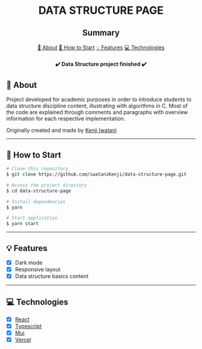 <h1 align="center">DATA STRUCTURE PAGE</h1>

<h2 align="center">Summary</h2>

<p align="center">
    <a href="#about">📙 About</a>
    <!-- <a href="#preview">🖼️ Preview</a> -->
    <a href="#start">📖 How to Start</a>
    <a href="#features">💡 Features</a>
    <a href="#technologies">💻 Technologies</a>
</p>

<h4 align="center">
   ✔️ Data Structure project finished ✔️
</h4>

<h2 id="about">📙 About</H2>

<p>Project developed for academic purposes in order to introduce students to data structure discipline content, illustrating with algorithms in C. Most of the code are explained through comments and paragraphs with overview information for each respective implementation.
<p>Originally created and made by <a href="https://www.linkedin.com/in/kleverson-kenji-iwatani/">Kenji Iwatani</a></p>

<!-- ---

<H2 id="preview">🖼️ Preview</H2>

<section align="center">
    <img alt="project overview" src="./assets/preview.gif" width="300"/>
</section> -->

---

<H2 id="start">📖 How to Start</H2>

```bash
# Clone this repository
$ git clone https://github.com/iwataniKenji/data-structure-page.git

# Access the project directory
$ cd data-structure-page

# Install dependencies
$ yarn

# Start application
$ yarn start

```

---

<H2 id="features">💡 Features</H2>

- [x] Dark mode
- [x] Responsive layout
- [x] Data structure basics content

---

<H2 id="technologies">💻 Technologies</H2>

- [x] <a href="https://react.dev/">React</a>
- [x] <a href="https://www.typescriptlang.org/">Typescript</a>
- [x] <a href="https://mui.com/">Mui</a>
- [x] <a href="https://vercel.com/">Vercel</a>
